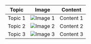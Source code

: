 | Topic | Image | Content |
| --- | --- | --- |
| Topic 1 | ![Image 1](./images/1.jpg) | Content 1 |
| Topic 2 | ![Image 2](./images/2.jpg) | Content 2 |
| Topic 3 | ![Image 3](./images/3.jpg) | Content 3 |
